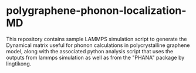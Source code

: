 # polygraphene-phonon-localization-MD
This repository contains sample LAMMPS simulation script to generate the Dynamical matrix useful for phonon calculations in polycrystalline graphene model, along with the associated python analysis script that uses the outputs from lammps simulation as well as from the "PHANA" package by lingtikong. 

